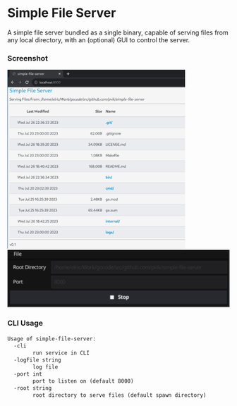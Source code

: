 # Simple File Server

A simple file server bundled as a single binary, capable of serving files from any local directory, with an (optional) GUI to control the server.

### Screenshot

<img src="./screenshot-1.png" width="80%" height="80%">

<img src="./screenshot-2.png" >

###  CLI Usage 

```
Usage of simple-file-server:
  -cli
        run service in CLI
  -logFile string
        log file
  -port int
        port to listen on (default 8000)
  -root string
        root directory to serve files (default spawn directory)
```
